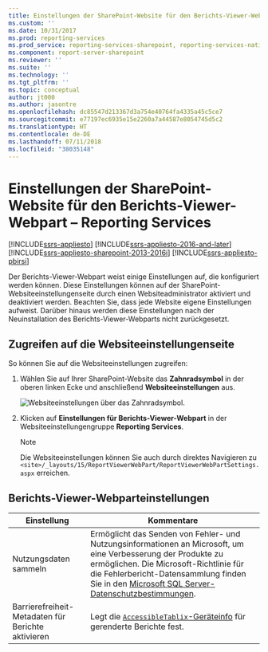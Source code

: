 ```yaml
---
title: Einstellungen der SharePoint-Website für den Berichts-Viewer-Webpart (SSRS) | Microsoft-Dokumentation
ms.custom: ''
ms.date: 10/31/2017
ms.prod: reporting-services
ms.prod_service: reporting-services-sharepoint, reporting-services-native
ms.component: report-server-sharepoint
ms.reviewer: ''
ms.suite: ''
ms.technology: ''
ms.tgt_pltfrm: ''
ms.topic: conceptual
author: jt000
ms.author: jasontre
ms.openlocfilehash: dc85547d213367d3a754e40764fa4335a45c5ce7
ms.sourcegitcommit: e77197ec6935e15e2260a7a44587e8054745d5c2
ms.translationtype: HT
ms.contentlocale: de-DE
ms.lasthandoff: 07/11/2018
ms.locfileid: "38035148"
---
```

# <a name="sharepoint-site-settings-for-the-report-viewer-web-part---reporting-services"></a>Einstellungen der SharePoint-Website für den Berichts-Viewer-Webpart – Reporting Services

[!INCLUDE[ssrs-appliesto](../../includes/ssrs-appliesto.md)] [!INCLUDE[ssrs-appliesto-2016-and-later](../../includes/ssrs-appliesto-2016-and-later.md)] [!INCLUDE[ssrs-appliesto-sharepoint-2013-2016i](../../includes/ssrs-appliesto-sharepoint-2013-2016.md)] [!INCLUDE[ssrs-appliesto-pbirsi](../../includes/ssrs-appliesto-pbirs.md)]

Der Berichts-Viewer-Webpart weist einige Einstellungen auf, die konfiguriert werden können. Diese Einstellungen können auf der SharePoint-Websiteeinstellungenseite durch einen Websiteadministrator aktiviert und deaktiviert werden. Beachten Sie, dass jede Website eigene Einstellungen aufweist. Darüber hinaus werden diese Einstellungen nach der Neuinstallation des Berichts-Viewer-Webparts nicht zurückgesetzt.

## <a name="accessing-the-site-settings-page"></a>Zugreifen auf die Websiteeinstellungenseite

So können Sie auf die Websiteeinstellungen zugreifen:

1. Wählen Sie auf Ihrer SharePoint-Website das **Zahnradsymbol** in der oberen linken Ecke und anschließend **Websiteeinstellungen** aus.

    ![Websiteeinstellungen über das Zahnradsymbol.](media/sharepoint-site-settings.png)

2. Klicken auf **Einstellungen für Berichts-Viewer-Webpart** in der Websiteeinstellungengruppe **Reporting Services**.

    > [!NOTE]
    > Die Websiteeinstellungen können Sie auch durch direktes Navigieren zu `<site>/_layouts/15/ReportViewerWebPart/ReportViewerWebPartSettings.aspx` erreichen.

## <a name="report-viewer-web-part-settings"></a>Berichts-Viewer-Webparteinstellungen

|Einstellung|Kommentare|  
|-------------|--------------|  
|Nutzungsdaten sammeln|Ermöglicht das Senden von Fehler- und Nutzungsinformationen an Microsoft, um eine Verbesserung der Produkte zu ermöglichen. Die Microsoft-Richtlinie für die Fehlerbericht-Datensammlung finden Sie in den [Microsoft SQL Server-Datenschutzbestimmungen](http://go.microsoft.com/fwlink/?LinkID=868444).|  
|Barrierefreiheit-Metadaten für Berichte aktivieren|Legt die [`AccessibleTablix`-Geräteinfo](../html-device-information-settings.md) für gerenderte Berichte fest.| 
